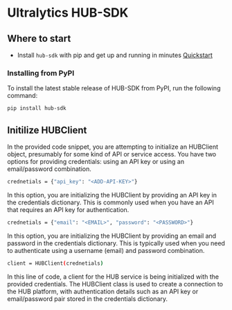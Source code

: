 # Ultralytics HUB-SDK

## Where to start

- Install `hub-sdk` with pip and get up and running in minutes [Quickstart](quickstart.md)

### Installing from PyPI

To install the latest stable release of HUB-SDK from PyPI, run the following command:

```sh
pip install hub-sdk
```

## Initilize HUBClient
In the provided code snippet, you are attempting to initialize an HUBClient object, presumably for some kind of API or service access. You have two options for providing credentials: using an API key or using an email/password combination.

```sh
crednetials = {"api_key": "<ADD-API-KEY>"}
```

In this option, you are initializing the HUBClient by providing an API key in the credentials dictionary. This is commonly used when you have an API that requires an API key for authentication.

```sh
crednetials = {"email": "<EMAIL>", "password": "<PASSWORD>"}
```
In this option, you are initializing the HUBClient by providing an email and password in the credentials dictionary. This is typically used when you need to authenticate using a username (email) and password combination.


```sh
client = HUBClient(crednetials)
```

In this line of code, a client for the HUB service is being initialized with the provided credentials. The HUBClient class is used to create a connection to the HUB platform, with authentication details such as an API key or email/password pair stored in the credentials dictionary.

